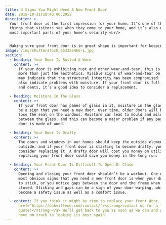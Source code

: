 ```yaml
---
title: 4 Signs You Might Need A New Front Door
date: 2018-10-31T18:43:06.295Z
description: >-
  Your front door is the first impression for your home. It’s one of the first
  things that visitors see when they come to your home, and it’s also one of the
  most important parts of your home’s security.<br/>


  Making sure your front door is in great shape is important for keeping your family protected and your home looking its best. Here are some telltale signs that you may need a new front door:
image: /img/shutterstock_653385460-1.jpg
section:
  - heading: Your Door Is Rusted & Worn
    content: >+
      If your door is exhibiting rust and other wear-and-tear, this is about
      more than just the aesthetics. Visible signs of wear-and-tear on your door
      may indicate that the structural integrity has been compromised. Rust can
      also indicate problems with moisture. If your front door is full of rust
      and dents, it’s a good idea to consider a replacement.

  - heading: Moisture In The Glass
    content: >+
      If your front door has panes of glass in it, moisture in the glass could
      be a sign that you need a new door. Over time, older doors will begin to
      lose the seal on the windows. Moisture can lead to mould and mildew
      between the glass, and this can become a major problem if any part of your
      door is made of wood.

  - heading: Your Door Is Drafty
    content: >+
      The doors and windows in our homes should keep the outside elements
      outside, and if your front door is starting to become drafty, you should
      consider replacing it. A drafty door will cost you money on utilities, so
      replacing your front door could save you money in the long run.

  - heading: Your Front Door Is Difficult To Open Or Close
    content: >+
      Opening and closing your front door shouldn’t be a workout. One of the
      most obvious signs that you need a new front door is when your door begins
      to stick, or you notice gaps between the door and the frame when it’s
      closed. Sticking and gaps can be a sign of your door warping, which can
      become a safety issue as well as a comfort issue.

  - content: If you think it might be time to replace your front door, <a
      href="https://oakvillewd.com/contact/"><strong>contact us for a free
      quote!</strong></a> We’ll get back to you as soon as we can and get your
      home on track to looking its best again.
---
```

